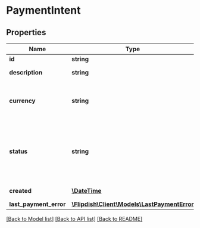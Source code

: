 # PaymentIntent

## Properties
Name | Type | Description | Notes
------------ | ------------- | ------------- | -------------
**id** | **string** | Id of payment intent | [optional] 
**description** | **string** | An arbitrary string attached to the object. Often useful for displaying to users. | [optional] 
**currency** | **string** | Three-letter &lt;a href&#x3D;\&quot;https://www.iso.org/iso-4217-currency-codes.html\&quot;&gt;ISO currency  code&lt;/a&gt;, in lowercase. Must be a &lt;a href&#x3D;\&quot;https://stripe.com/docs/currencies\&quot;&gt;supported  currency&lt;/a&gt;. | [optional] 
**status** | **string** | Status of this PaymentIntent, one of requires_payment_method,  requires_confirmation, requires_action, processing,  requires_capture, canceled, or succeeded. Read more about each  PaymentIntent &lt;a href&#x3D;\&quot;https://stripe.com/docs/payments/intents#intent-statuses\&quot;&gt;status&lt;/a&gt;.  One of: canceled, processing, requires_action,  requires_capture, requires_confirmation, requires_payment_method,  or succeeded. | [optional] 
**created** | [**\DateTime**](\DateTime.md) | Time at which the object was created. Measured in seconds since the Unix epoch. | [optional] 
**last_payment_error** | [**\Flipdish\\Client\Models\LastPaymentError**](LastPaymentError.md) | Failed payment intent Errors | [optional] 

[[Back to Model list]](../README.md#documentation-for-models) [[Back to API list]](../README.md#documentation-for-api-endpoints) [[Back to README]](../README.md)


